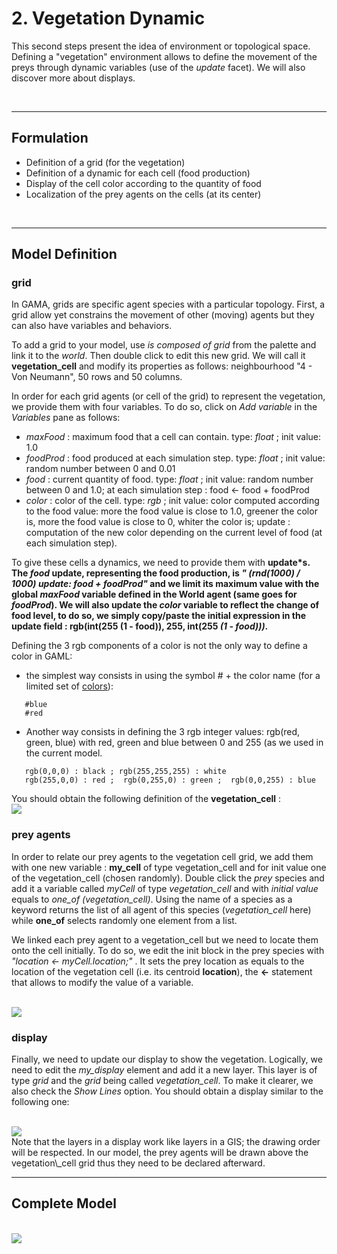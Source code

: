# 2. Vegetation Dynamic
This second steps present the idea of environment or topological space. Defining a "vegetation" environment allows to define the movement of the preys through dynamic variables (use of the _update_ facet). We will also discover more about displays.



<br />

---


## Formulation
  * Definition of a grid (for the vegetation)
  * Definition of a dynamic for each cell (food production)
  * Display of the cell color according to the quantity of food
  * Localization of the prey agents on the cells (at its center)

<br />

---

## Model Definition

### grid

In GAMA, grids are specific agent species with a particular topology. First, a grid allow yet constrains the movement of other (moving) agents but they can also have variables and behaviors.

To add a grid to your model, use _is composed of grid_ from the palette and link it to the _world_. Then double click to edit this new grid.  We will call it **vegetation\_cell** and modify its properties as follows: neighbourhood "4 - Von Neumann", 50 rows and 50 columns.


In order for each grid agents (or cell of the grid) to represent the vegetation, we provide them with four variables. To do so, click on _Add variable_ in the _Variables_ pane as follows:

  * _maxFood_ : maximum food that a cell can contain. type: _float_ ; init value: 1.0
  * _foodProd_ : food produced at each simulation step. type: _float_ ; init value: random number between 0 and 0.01
  * _food_ : current quantity of food. type: _float_ ; init value: random number between 0 and 1.0; at each simulation step : food <- food + foodProd
  * _color_ : color of the cell. type: _rgb_ ; init value: color computed according to the food value: more the food value is close to 1.0, greener the color is, more the food value is close to 0,  whiter the color is; update : computation of the new color depending on the current level of food (at each simulation step).


To give these cells a dynamics, we need to provide them with **update\*s. The _food_ update, representing the food production, is _" (rnd(1000) / 1000) update: food + foodProd"_ and we limit its maximum value with the global _maxFood_ variable defined in the World agent (same goes for _foodProd_). We will also update the _color_ variable to reflect the change of food level, to do so, we simply copy/paste the initial expression in the update field : **rgb(int(255** (1 - food)), 255, int(255 _(1 - food)))_.**


Defining the 3 rgb components of a color is not the only way to define a color in GAML:
  * the simplest way consists in using the symbol _#_ + the color name (for a limited set of  [colors](G__Index#Constants_and_colors.md)):
```
   #blue
   #red
```
  * Another way consists in defining the 3 rgb integer values: rgb(red, green, blue) with red, green and blue between 0 and 255 (as we used in the current model.
```
   rgb(0,0,0) : black ; rgb(255,255,255) : white
   rgb(255,0,0) : red ;  rgb(0,255,0) : green ;  rgb(0,0,255) : blue
```


You should obtain the following definition of the **vegetation\_cell** :
<br />
<img src='https://gama-platform.googlecode.com/svn/wiki/images/Tutorials/Graphic_modelling1/09_VegetationCell.png' />
<br />

### prey agents
In order to relate our prey agents to the vegetation cell grid, we add them with one new variable : **my\_cell** of type vegetation\_cell and for init value one of the vegetation\_cell (chosen randomly).  Double click the _prey_ species and add it a variable called _myCell_ of type _vegetation\_cell_ and with _initial value_  equals to _one\_of (vegetation\_cell)_.
Using the name of a species as a keyword returns the list of all agent of this species (_vegetation\_cell_ here) while **one\_of** selects randomly one element from a list.


We linked each prey agent to a vegetation\_cell but we need to locate them onto the cell initially. To do so, we edit the init block in the prey species with _"location <- myCell.location;"_ . It sets the prey location as equals to the location of the vegetation cell (i.e. its centroid **location**),  the **<-** statement that allows to modify the value of a variable.

<br />
<img src='https://gama-platform.googlecode.com/svn/wiki/images/Tutorials/Graphic_modelling1/10_Prey_init_location.png' />
<br />

### display
Finally, we need to update our display to show the vegetation. Logically, we need to edit the _my\_display_ element and add it a new layer. This layer is of type _grid_ and the _grid_ being called _vegetation\_cell_. To make it clearer, we also check the _Show Lines_ option. You should obtain a display similar to the following one:

<br />
<img src='https://gama-platform.googlecode.com/svn/wiki/images/Tutorials/Graphic_modelling1/11_Display_grid.png' />
<br />
Note that the layers in a display work like layers in a GIS; the drawing order will be respected. In our model, the prey agents will be drawn above the vegetation\_cell grid thus they need to be declared afterward.
<br />

---

## Complete Model

<br />
<img src='https://gama-platform.googlecode.com/svn/wiki/images/Tutorials/Graphic_modelling1/12_Step2_complete_model.png' />